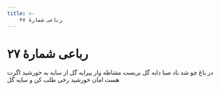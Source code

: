 ```yaml
---
title: >-
    رباعی شمارهٔ ۲۷
---
```

# رباعی شمارهٔ ۲۷

در باغ چو شد باد صبا دایه گل
بربست مشاطه وار پیرایه گل
از سایه به خورشید اگرت هست امان
خورشید رخی طلب کن و سایه گل
